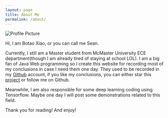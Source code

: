```yaml
---
layout: page
title: About Me
permalink: /about/
---
```


<img src="{{ site.baseurl }}/assets/index.png" title="Profile Picture" class="profile">

Hi, I am Botao Xiao, or you can call me Sean.

Currently, I still am a Master student from McMaster University ECE department(though I am already tired of staying at school LOL). I am a big fan of Java Web programming so I create this website for recording most of my conclusions in case I need them one day. They used to be recorded in my [Github](https://github.com/Seanforfun) account, if you like my conclusions, you can either star this [project](https://github.com/Seanforfun/Seanforfun.github.io) or follow me on Github.

Meanwhile, I am also responsible for some deep learning coding using Tensorflow. Maybe one day I will post some demonstrations related to this field.

Thank you for reading! And enjoy!